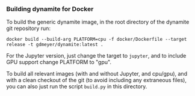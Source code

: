
### Building dynamite for Docker

To build the generic dynamite image, in the root directory of the dynamite git repository run:

```
docker build --build-arg PLATFORM=cpu -f docker/Dockerfile --target release -t gdmeyer/dynamite:latest .
```

For the Jupyter version, just change the target to ``jupyter``, and to include GPU support change PLATFORM to "gpu".

To build all relevant images (with and without Jupyter, and cpu/gpu), and with a clean checkout of the git (to avoid including any extraneous files), you can also just run the script ``build.py`` in this directory.
